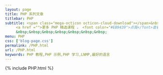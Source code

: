 ```yaml
---
layout: page
title: PHP 系列文章
titlebar: PHP
subtitle: <span class="mega-octicon octicon-cloud-download"></span>&nbsp;&nbsp;
     <a href ="">更多 PHP 精选课程 ， <font color="#EB9439">点我</font>查看！</a><br/>
     &nbsp;&nbsp;&nbsp;&nbsp;&nbsp;&nbsp;&nbsp;
menu: PHP
css: ['blog-page.css']
permalink: /PHP.html
url: /PHP.html
keywords: PHP 教程,PHP 示例,PHP 学习,LNMP,最好的语言
---
```


{% include PHP.html %}